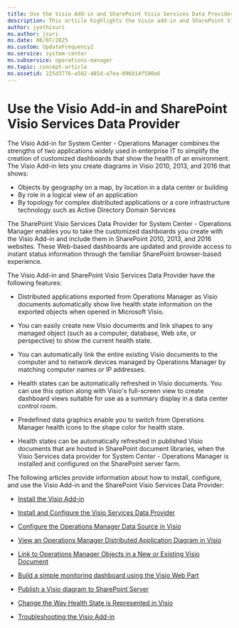 ```yaml
---
title: Use the Visio Add-in and SharePoint Visio Services Data Provider
description: This article highlights the Visio add-in and SharePoint Visio services data provider.
author: jyothisuri
ms.author: jsuri
ms.date: 08/07/2025
ms.custom: UpdateFrequency2
ms.service: system-center
ms.subservice: operations-manager
ms.topic: concept-article
ms.assetid: 225d3776-a502-485d-a7ea-096b14f590a6
---
```


# Use the Visio Add-in and SharePoint Visio Services Data Provider


The Visio Add-in for System Center - Operations Manager combines the strengths of two applications widely used in enterprise IT to simplify the creation of customized dashboards that show the health of an environment. The Visio Add-in lets you create diagrams in Visio 2010, 2013, and 2016 that shows:

- Objects by geography on a map, by location in a data center or building
- By role in a logical view of an application
- By topology for complex distributed applications or a core infrastructure technology such as Active Directory Domain Services

The SharePoint Visio Services Data Provider for System Center - Operations Manager enables you to take the customized dashboards you create with the Visio Add-in and include them in SharePoint 2010, 2013, and 2016 websites. These Web-based dashboards are updated and provide access to instant status information through the familiar SharePoint browser-based experience.  

The Visio Add-in and SharePoint  Visio Services Data Provider have the following features:  

-   Distributed applications exported from Operations Manager as Visio documents automatically show live health state information on the exported objects when opened in Microsoft Visio.  

-   You can easily create new Visio documents and link shapes to any managed object (such as a computer, database, Web site, or perspective) to show the current health state.  

-   You can automatically link the entire existing Visio documents to the computer and to network devices managed by Operations Manager by matching computer names or IP addresses.  

-   Health states can be automatically refreshed in Visio documents. You can use this option along with Visio's full-screen view to create dashboard views suitable for use as a summary display in a data center control room.  

-   Predefined data graphics enable you to switch from Operations Manager health icons to the shape color for health state.  

-   Health states can be automatically refreshed in published Visio documents that are hosted in SharePoint document libraries, when the Visio Services data provider for System Center - Operations Manager is installed and configured on the SharePoint server farm.  

The following articles provide information about how to install, configure, and use the Visio Add-in and the SharePoint Visio Services Data Provider:  

-   [Install the Visio Add-in](manage-visio-addin-install-configure.md)  

-   [Install and Configure the Visio Services Data Provider](manage-visio-addin-install-data-provider.md)  

-   [Configure the Operations Manager Data Source in Visio](manage-visio-addin-configure-datasource.md)  

-   [View an Operations Manager Distributed Application Diagram in Visio](manage-visio-addin-view-dad-in-visio.md)  

-   [Link to Operations Manager Objects in a New or Existing Visio Document](manage-visio-addin-link-objects.md)  

-   [Build a simple monitoring dashboard using the Visio Web Part](manage-visio-addin-create-dashboard.md)  

-   [Publish a Visio diagram to SharePoint Server](manage-visio-addin-publish-sharepoint.md)  

-   [Change the Way Health State is Represented in Visio](manage-visio-addin-change-healthstate-datagraphic.md)  

-   [Troubleshooting the Visio Add-in](manage-visio-addin-troubleshoot.md)  
